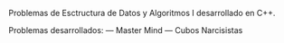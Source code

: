 Problemas de Esctructura de Datos y Algoritmos I desarrollado en C++.

Problemas desarrollados:
— Master Mind
— Cubos Narcisistas
